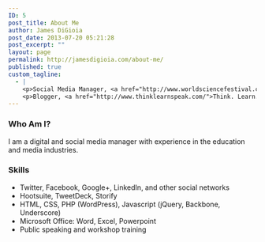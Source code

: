 ```yaml
---
ID: 5
post_title: About Me
author: James DiGioia
post_date: 2013-07-20 05:21:28
post_excerpt: ""
layout: page
permalink: http://jamesdigioia.com/about-me/
published: true
custom_tagline:
  - |
    <p>Social Media Manager, <a href="http://www.worldsciencefestival.com/">World Science Festival</a> <img src="http://jamesdigioia.dev/app/uploads/2014/01/JamesAvatar.jpg" class="alignright" /></p>
    <p>Blogger, <a href="http://www.thinklearnspeak.com/">Think. Learn. Speak.</a></p>
---
```

### Who Am I?

I am a digital and social media manager with experience in the education and media industries.

### Skills

*   Twitter, Facebook, Google+, LinkedIn, and other social networks
*   Hootsuite, TweetDeck, Storify
*   HTML, CSS, PHP (WordPress), Javascript (jQuery, Backbone, Underscore)
*   Microsoft Office: Word, Excel, Powerpoint
*   Public speaking and workshop training